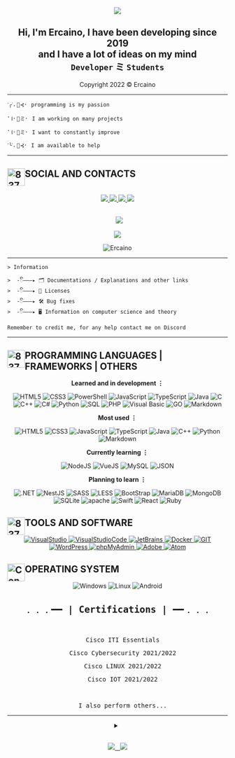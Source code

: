 <!--IMG PRESENTAZIONE-->
<div align="center" style"border-radius:15px">
  <img src="https://i.postimg.cc/1tXpvTQ6/AnimeINT.gif" style"width: 100%;border-radius:15px">
</div>

<!--TEXT PRESENTAZIONE-->
## <div align="center">Hi, I'm Ercaino, I have been developing since 2019 <br> and I have a lot of ideas on my mind <br>`Developer` ミ `Students`</div>  
<div align="center"><p>Copyright 2022 © Ercaino</p></div> 

***

    𐩐╭ᣟ⠄🌴⊰⠂ programming is my passion

    ⠁꒲⠂🌴ミ⠂ I am working on many projects

    ⠁꒲⠂🌴ミ⠂ I want to constantly improve
    
    𐩐╰ᣟ⠄🌴⊰⠂ I am available to help
***

<!--SOCIAL-->
<div>
    <h2 align="Lateral">
        <img src="https://i.postimg.cc/s1FC0Yd9/837833354232856636.gif" alt="837833354232856636" style="float:left;width:40px;height:40px;"/>  SOCIAL AND CONTACTS
    </h2>
</div> 
&nbsp;

<div align="center" style="text-decoration: none;">
    <a href="https://stackoverflow.com/users/17919376/ercaino?tab=profile">
        <img src="https://img.shields.io/badge/stackoverflow-000000.svg?&style=for-the-badge&logo=stackoverflow" style="vertical-align:top margin:6px 9px">
    </a>
    <a href="https://instagram.com/_.ercaino._?r=nametag">
        <img src="https://img.shields.io/badge/instagram-000000.svg?&style=for-the-badge&logo=instagram" style="vertical-align:top margin:6px 9px">
    </a>
    <a href="https://www.linkedin.com/in/fulvio-sappia-1b5315239">
        <img src="https://img.shields.io/badge/linkedin-000000.svg?&style=for-the-badge&logo=linkedin" style="vertical-align:top margin:6px 9px">
    </a>
    <a href="https://twitter.com/Ercaino_exe">
        <img src="https://img.shields.io/badge/twitter-000000.svg?&style=for-the-badge&logo=twitter" style="vertical-align:top margin:6px 9px">
    </a>
</div>

<br>
<p align="center">
    &nbsp;
    <a href="mailto:nome" target="_blank">
    <img src="https://img.shields.io/badge/nome-eMail-000000.svg?style=for-the-badge">
    </a>
</p>

<!-- CARD DS STANDARD
<p align="center">
    <a href="https://discord.com/users/713013939025477712">
    <img src="https://lanyard.cnrad.dev/api/713013939025477712">
    </a>
</p>
-->

<p align="center">
    <a href="https://discord.com/users/713013939025477712">
    <img src="https://lanyard.cnrad.dev/api/713013939025477712?theme=dark&bg=121110&borderRadius=30px&animated=true&idleMessage=Probably%20inactive%20or%20doing%20something%20else">
    </a>
</p>

<div align="center">
    <img src="https://komarev.com/ghpvc/?username=Ercaino&label=Profile%20views&color=0e75b6&style=flat" alt="Ercaino" />
</div>

***
<!--INFORMATION-->
```
> Information

>  -ꦼ———▸ 🗂️ Documentations / Explanations and other links
>  -ꦼ———▸ 📑 Licenses
>  -ꦼ———▸ 🛠️ Bug fixes
>  -ꦼ———▸ 🖥️ Information on computer science and theory

Remember to credit me, for any help contact me on Discord
```

***
<!--PROGRAMMING LANGUAGES | FRAMEWORKS | OTHERS-->
<div>
    <h2 align="Lateral">
        <img src="https://i.postimg.cc/vHXybVsh/Immagine-2022-08-04-235654-preview-rev-1.png" alt="837833354232856636" style="float:left;width:40px;height:40px;"/>  PROGRAMMING LANGUAGES | FRAMEWORKS | OTHERS
    </h2>
</div> 

<div>
    <p align="center">
        <strong>Learned and in development ⋮</strong>  
    </p>
    <p align="center">
        <!--Badge script-->
        <img alt="HTML5" src="https://img.shields.io/badge/html5-000000.svg?&style=for-the-badge&logo=html5&logoColor=#e34c26" />
        <img alt="CSS3" src="https://img.shields.io/badge/css3-000000.svg?&style=for-the-badge&logo=css3&logoColor=#1572B6" />
        <img alt="PowerShell" src="https://img.shields.io/badge/powershell-000000.svg?&style=for-the-badge&logo=powershell&logoColor=#5391FE" />
        <img alt="JavaScript" src="https://img.shields.io/badge/javascript-000000.svg?&style=for-the-badge&logo=javascript&logoColor=%23F7DF1E" />
        <img alt="TypeScript" src="https://img.shields.io/badge/typescript-000000.svg?&style=for-the-badge&logo=typescript&logoColor=%448cab" />
        <img alt="Java" src="https://img.shields.io/badge/java-000000.svg?&style=for-the-badge&logo=java&logoColor=white" />
        <img alt="C" src="https://img.shields.io/badge/c-000000?style=for-the-badge&logo=c&logoColor=#A8B9CC" />
        <img alt="C++" src="https://img.shields.io/badge/c++-000000?style=for-the-badge&logo=cplusplus&logoColor=#00599C" />
        <img alt="C#" src="https://img.shields.io/badge/c%23-000000.svg?style=for-the-badge&logo=c-sharp&logoColor=#239120" />
        <img alt="Python" src="https://img.shields.io/badge/python-000000.svg?style=for-the-badge&logo=python&logoColor=#3776AB" />
        <img alt="SQL" src="https://img.shields.io/badge/sql-000000.svg?&style=for-the-badge&logo=sql&logoColor=white" />
        <img alt="PHP" src="https://img.shields.io/badge/php-000000.svg?&style=for-the-badge&logo=php&logoColor=#232531" />
        <img alt="Visual Basic" src="https://img.shields.io/badge/visualbasic-000000.svg?&style=for-the-badge&logo=visualbasic&logoColor=white" />
        <img alt="GO" src="https://img.shields.io/badge/go-000000.svg?&style=for-the-badge&logo=go&logoColor=#29BEB0" />
        <img alt="Markdown" src="https://img.shields.io/badge/markdown-000000.svg?&style=for-the-badge&logo=markdown&logoColor=#29BEB0" />
    </p>
</div>

<div>
    <p align="center">
        <strong>Most used ⋮</strong>  
    </p>
    <p align="center">
        <!--Badge script-->
        <img alt="HTML5" src="https://img.shields.io/badge/html5-000000.svg?&style=for-the-badge&logo=html5&logoColor=#e34c26" />
        <img alt="CSS3" src="https://img.shields.io/badge/css3-000000.svg?&style=for-the-badge&logo=css3&logoColor=#1572B6" />
        <img alt="JavaScript" src="https://img.shields.io/badge/javascript-000000.svg?&style=for-the-badge&logo=javascript&logoColor=%23F7DF1E" />
        <img alt="TypeScript" src="https://img.shields.io/badge/typescript-000000.svg?&style=for-the-badge&logo=typescript&logoColor=%448cab" />
        <img alt="Java" src="https://img.shields.io/badge/java-000000.svg?&style=for-the-badge&logo=java&logoColor=white" />
        <img alt="C++" src="https://img.shields.io/badge/c++-000000?style=for-the-badge&logo=cplusplus&logoColor=#00599C" />
        <img alt="Python" src="https://img.shields.io/badge/python-000000.svg?style=for-the-badge&logo=python&logoColor=#3776AB" />
        <img alt="Markdown" src="https://img.shields.io/badge/markdown-000000.svg?&style=for-the-badge&logo=markdown&logoColor=#29BEB0" />
    </p>
</div>

<div>
    <p align="center">
        <strong>Currently learning ⋮</strong>  
    </p>
    <p align="center">
        <!--Badge script-->
        <img alt="NodeJS" src="https://img.shields.io/badge/node.js-000000.svg?&style=for-the-badge&logo=node.js&logoColor=white" />
        <img alt="VueJS" src="https://img.shields.io/badge/vue.js-000000.svg?&style=for-the-badge&logo=vue.js&logoColor=white" />
        <img alt="MySQL" src="https://img.shields.io/badge/mysql-000000.svg?&style=for-the-badge&logo=mysql&logoColor=white" />
        <img alt="JSON" src="https://img.shields.io/badge/json-000000?style=for-the-badge&logo=json&logoColor=white" />
    </p>
</div>

<div>
    <p align="center">
        <strong>Planning to learn ⋮</strong>  
    </p>
    <p align="center">
        <!--Badge script-->
        <img alt=".NET" src="https://img.shields.io/badge/.NET-000000?style=for-the-badge&logo=.net&logoColor=white" />
        <img alt="NestJS" src="https://img.shields.io/badge/nest.js-000000.svg?&style=for-the-badge&logo=nestjs&logoColor=white" />
        <img alt="SASS" src="https://img.shields.io/badge/sass-000000.svg?&style=for-the-badge&logo=sass&logoColor=white" />
        <img alt="LESS" src="https://img.shields.io/badge/less-000000.svg?&style=for-the-badge&logo=less&logoColor=white" />
        <img alt="BootStrap" src="https://img.shields.io/badge/bootstrap-000000.svg?&style=for-the-badge&logo=bootstrap&logoColor=white" />
        <img alt="MariaDB" src="https://img.shields.io/badge/MariaDB-000000?style=for-the-badge&logo=mariadb&logoColor=white" />
        <img alt="MongoDB" src="https://img.shields.io/badge/MongoDB-000000?style=for-the-badge&logo=mongodb&logoColor=white" />
        <img alt="SQLite" src="https://img.shields.io/badge/sqlite-000000.svg?style=for-the-badge&logo=sqlite&logoColor=white" />
        <img alt="apache" src="https://img.shields.io/badge/apache-000000.svg?&style=for-the-badge&logo=apache&logoColor=white" />
        <img alt="Swift" src="https://img.shields.io/badge/swift-000000?style=for-the-badge&logo=swift&logoColor=white" />
        <img alt="React" src="https://img.shields.io/badge/react-000000?style=for-the-badge&logo=react&logoColor=white" />
        <img alt="Ruby" src="https://img.shields.io/badge/Ruby-000000?style=for-the-badge&logo=Ruby&logoColor=white" />
    </p>
</div>

<!--TOOLS-->
<div>
    <h2 align="Lateral">
        <img src="https://i.postimg.cc/Kcr9p1CD/gra.gif" alt="837833354232856636" style="float:left;width:40px;height:40px;"/>  TOOLS AND SOFTWARE
    </h2>
</div> 

<div>
    <p align="center">
        <a href="https://visualstudio.microsoft.com/it/">
            <img alt="VisualStudio" src="https://img.shields.io/badge/visualstudio-000000.svg?style=for-the-badge&logo=visualstudio&logoColor=#5C2D91" />  
        </a> 
        <a href="https://code.visualstudio.com/">
            <img alt="VisualStudioCode" src="https://img.shields.io/badge/visualstudiocode-000000.svg?style=for-the-badge&logo=visualstudiocode&logoColor=#007ACC" />  
        </a>  
        <a href="https://www.jetbrains.com/idea/">
            <img alt="JetBrains" src="https://img.shields.io/badge/jetbrains-000000.svg?style=for-the-badge&logo=jetbrains&logoColor=#000000" />  
        </a>
        <a href="https://www.docker.com">
            <img alt="Docker" src="https://img.shields.io/badge/docker-000000.svg?style=for-the-badge&logo=docker&logoColor=#0db7ed" />
        </a>
        <a href="https://git-scm.com/">
            <img alt="GIT" src="https://img.shields.io/badge/git-000000.svg?style=for-the-badge&logo=git&logoColor=#F05032" />
        </a>
        <a href="https://it.wordpress.org/">
            <img alt="WordPress" src="https://img.shields.io/badge/wordpress-000000.svg?style=for-the-badge&logo=wordpress&logoColor=#21759B" />
        </a>
        <a href="https://mysqladmin.register.it/phpmyadmin/">
            <img alt="phpMyAdmin" src="https://img.shields.io/badge/phpmyadmin-000000.svg?style=for-the-badge&logo=phpmyadmin&logoColor=#6C78AF" />
        </a>
        <a href="https://www.adobe.com/it/">
            <img alt="Adobe" src="https://img.shields.io/badge/adobe-000000.svg?style=for-the-badge&logo=adobe&logoColor=#FF0000" />
        </a>
        <a href="https://atom.io/">
            <img alt="Atom" src="https://img.shields.io/badge/atom-000000.svg?style=for-the-badge&logo=atom&logoColor=#FF0000" />
        </a>
    </p>
</div>

<!--System-->
<div>
    <h2 align="Lateral">
        <img src="https://i.postimg.cc/wMpKH8vQ/console.png" alt="Console" style="float:left;width:40px;height:40px;"/>  OPERATING SYSTEM
    </h2>
</div>

<div>
    <p align="center">
        <!--Badge script-->
        <img alt="Windows" src="https://img.shields.io/badge/windows-000000?style=for-the-badge&logo=windows&logoColor=#0078D6" />
        <img alt="Linux" src="https://img.shields.io/badge/linux-000000?style=for-the-badge&logo=linux&logoColor=#FCC624" />
        <img alt="Android" src="https://img.shields.io/badge/android-000000?style=for-the-badge&logo=android&logoColor=#3DDC84" />
    </p>
</div>

<!--Certifications-->
<div align="center">
    <samp>
        <h2>﹒﹒﹒━━ | Certifications | ━━﹒﹒﹒</h2>
        &nbsp;
        <ul>
            <p>Cisco ITI Essentials </p>
            <p>Cisco Cybersecurity 2021/2022</p>
            <p>Cisco LINUX 2021/2022 </p>
            <p>Cisco IOT 2021/2022 </p>
            &nbsp;
            <p>I also perform others... </p>
        </ul>
    </samp>
</div>

***

<!--STATS--> 
<div align="center">
    <details>
        <summary></summary>
            <img src="https://github-profile-trophy.vercel.app/?username=Ercaino&theme=dracula&count_private=true">
    </details>
</div>
<div>
    &nbsp;
    <p align="center">
        <a href="https://github.com/anuraghazra/github-readme-stats">
            <img src="https://github-readme-stats.vercel.app/api?username=Ercaino&show_icons=true&count_private=true&hide=issues&theme=dark" />
            &nbsp;
        </a>
        <a href="https://github.com/anuraghazra/github-readme-stats">
            <img src="https://github-readme-stats.vercel.app/api/top-langs/?username=Ercaino&theme=dark" />
        </a>
    </p>     
</div>

<!--
**Ercaino/Ercaino** is a ✨ _special_ ✨ repository because its `README.md` (this file) appears on your GitHub profile.

Here are some ideas to get you started:

- 🔭 I’m currently working on ...
- 🌱 I’m currently learning ...
- 👯 I’m looking to collaborate on ...
- 🤔 I’m looking for help with ...
- 💬 Ask me about ...
- 📫 How to reach me: ...
- 😄 Pronouns: ...
- ⚡ Fun fact: ...
-->
